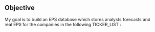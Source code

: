 ## Objective
My goal is to build an EPS database which stores analysts forecasts and real EPS for the companies in the following TICKER_LIST :





